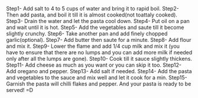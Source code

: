 Step1- Add salt to 4 to 5 cups of water and bring it to rapid boil.
Step2- Then add pasta, and boil it till it is almost cooked(not toattaly cooked).
Step3- Drain the water and let the pasta cool down.
Step4- Put oil on a pan and wait until it is hot.
Step5- Add the vegetables and saute till it become slightly crunchy.
Step6- Take another pan and add finely chopped garlic(optional).
Step7- Add butter then saute for a minute.
Step8- Add flour and mix it.
Step9- Lower the flame and add 1/4 cup milk and mix it (you have to ensure that there are no lumps and you can add more milk if needed only after all the lumps are gone).
Step10- Cook till it sauce slightly thickens.
Step11- Add cheese as much as you want or you can skip it too.
Step12- Add oregano and pepper.
Step13- Add salt if needed.
Step14- Add the pasta and vegetables to the sauce and mix well and let it cook for a min.
Step15- Garnish the pasta will chilli flakes and pepper. And your pasta is ready to be served!
=D